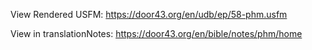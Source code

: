View Rendered USFM: https://door43.org/en/udb/ep/58-phm.usfm

View in translationNotes: https://door43.org/en/bible/notes/phm/home
